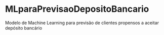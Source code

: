# MLparaPrevisaoDepositoBancario
Modelo de Machine Learning para previsão de clientes propensos a aceitar depósito bancário
